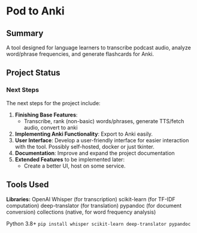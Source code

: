 # Pod to Anki

## Summary

A tool designed for language learners to transcribe podcast audio, analyze word/phrase frequencies, and generate flashcards for Anki.

## Project Status

### Next Steps

The next steps for the project include:

1. **Finishing Base Features**:
    - Transcribe, rank (non-basic) words/phrases, generate TTS/fetch audio, convert to anki
2. **Implementing Anki Functionality**: Export to Anki easily.
3. **User Interface**: Develop a user-friendly interface for easier interaction with the tool. Possibly self-hosted, docker or just tkinter.
4. **Documentation**: Improve and expand the project documentation
5. **Extended Features** to be implemented later:
    - Create a better UI, host on some service.

## Tools Used

**Libraries:**
OpenAI Whisper (for transcription)
scikit-learn (for TF-IDF computation)
deep-translator (for translation)
pypandoc (for document conversion)
collections (native, for word frequency analysis)

Python 3.8+
```pip install whisper scikit-learn deep-translator pypandoc```
